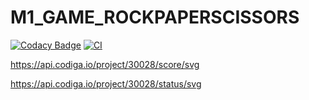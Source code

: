 # M1_GAME_ROCKPAPERSCISSORS

[![Codacy Badge](https://api.codacy.com/project/badge/Grade/f47ddc3f5a7b46cda42189e781f39670)](https://app.codacy.com/gh/Bhanugprakash/M1_GAME_ROCKPAPERSCISSORS?utm_source=github.com&utm_medium=referral&utm_content=Bhanugprakash/M1_GAME_ROCKPAPERSCISSORS&utm_campaign=Badge_Grade_Settings)
[![CI](https://github.com/Bhanugprakash/M1_GAME_ROCKPAPERSCISSORS/actions/workflows/blank.yml/badge.svg)](https://github.com/Bhanugprakash/M1_GAME_ROCKPAPERSCISSORS/actions/workflows/blank.yml)


https://api.codiga.io/project/30028/score/svg

https://api.codiga.io/project/30028/status/svg
